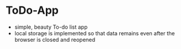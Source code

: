 # ToDo-App
* simple, beauty To-do list app
* local storage is implemented so that data remains even after the browser is closed and reopened
